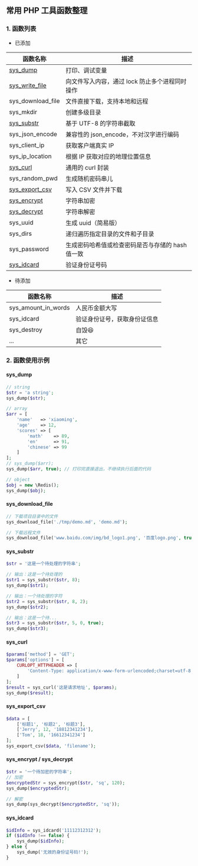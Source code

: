 常用 PHP 工具函数整理
---

### 1. 函数列表

- 已添加

| 函数名称 | 描述 |
| --- | --- |
| [sys_dump]() | 打印、调试变量 |
| [sys_write_file]() | 向文件写入内容，通过 lock 防止多个进程同时操作 |
| sys_download_file | 文件直接下载，支持本地和远程 |
| sys_mkdir | 创建多级目录 |
| [sys_substr]() | 基于 UTF-8 的字符串截取 |
| sys_json_encode | 兼容性的 json_encode，不对汉字进行编码 |
| sys_client_ip | 获取客户端真实 IP |
| sys_ip_location | 根据 IP 获取对应的地理位置信息 |
| [sys_curl]() | 通用的 curl 封装 |
| sys_random_pwd | 生成随机密码串儿 |
| [sys_export_csv]() | 写入 CSV 文件并下载 |
| [sys_encrypt]() | 字符串加密 |
| [sys_decrypt]() | 字符串解密 |
| sys_uuid | 生成 uuid（简易版） |
| sys_dirs | 递归遍历指定目录的文件和子目录 |
| sys_password | 生成密码哈希值或检查密码是否与存储的 hash 值一致 |
| [sys_idcard]() | 验证身份证号码 |

- 待添加

| 函数名称 | 描述 |
| --- | --- |
| sys_amount_in_words | 人民币金额大写 |
| sys_idcard | 验证身份证号，获取身份证信息 |
| sys_destroy | 自毁😆 |
| ... | 其它 |


### 2. 函数使用示例

#### sys_dump

```PHP
// string
$str = 'a string';
sys_dump($str);

// array
$arr = [
    'name'   => 'xiaoming',
    'age'    => 12,
    'scores' => [
        'math'    => 89,
        'en'      => 91,
        'chinese' => 99
    ]
];
// sys_dump($arr);
sys_dump($arr, true); // 打印完直接退出，不继续执行后面的代码

// object
$obj = new \Redis();
sys_dump($obj);
```

#### sys_download_file

```PHP
// 下载项目目录中的文件
sys_download_file('./tmp/demo.md', 'demo.md');

// 下载远程文件
sys_download_file('www.baidu.com/img/bd_logo1.png', '百度logo.png', true);
```

#### sys_substr

```PHP
$str = '这是一个待处理的字符串';

// 输出：这是一个待处理的
$str1 = sys_substr($str, 8);
sys_dump($str1);

// 输出：一个待处理的字符
$str2 = sys_substr($str, 8, 2);
sys_dump($str2);

// 输出：这是一个待...
$str3 = sys_substr($str, 5, 0, true);
sys_dump($str3);
```

#### sys_curl

```PHP
$params['method'] = 'GET';
$params['options'] = [
    CURLOPT_HTTPHEADER => [
        'Content-Type: application/x-www-form-urlencoded;charset=utf-8',
    ]
];
$result = sys_curl('这是请求地址', $params);
sys_dump($result);
```

#### sys_export_csv

```PHP
$data = [
    ['标题1', '标题2', '标题3'],
    ['Jerry', 12, '18812341234'],
    ['Tom', 18, '16612341234']
];
sys_export_csv($data, 'filename');
```

#### sys_encrypt / sys_decrypt

```PHP
$str = '一个待加密的字符串';
// 加密
$encryptedStr = sys_encrypt($str, 'sq', 120);
sys_dump($encryptedStr);

// 解密
sys_dump(sys_decrypt($encryptedStr, 'sq'));
```


#### sys_idcard

```PHP
$idInfo = sys_idcard('11112312312');
if ($idInfo !== false) {
    sys_dump($idInfo);
} else {
    sys_dump('无效的身份证号码!');
}
```